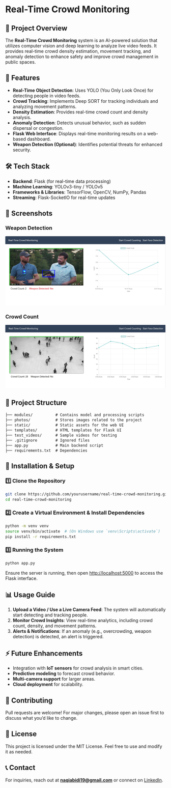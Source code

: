 # Real-Time Crowd Monitoring

## 📌 Project Overview
The **Real-Time Crowd Monitoring** system is an AI-powered solution that utilizes computer vision and deep learning to analyze live video feeds. It provides real-time crowd density estimation, movement tracking, and anomaly detection to enhance safety and improve crowd management in public spaces.

## 🚀 Features
- **Real-Time Object Detection**: Uses YOLO (You Only Look Once) for detecting people in video feeds.
- **Crowd Tracking**: Implements Deep SORT for tracking individuals and analyzing movement patterns.
- **Density Estimation**: Provides real-time crowd count and density analysis.
- **Anomaly Detection**: Detects unusual behavior, such as sudden dispersal or congestion.
- **Flask Web Interface**: Displays real-time monitoring results on a web-based dashboard.
- **Weapon Detection (Optional)**: Identifies potential threats for enhanced security.

## 🛠️ Tech Stack
- **Backend**: Flask (for real-time data processing)
- **Machine Learning**: YOLOv3-tiny / YOLOv5
- **Frameworks & Libraries**: TensorFlow, OpenCV, NumPy, Pandas
- **Streaming**: Flask-SocketIO for real-time updates

## 💂️ Screenshots
### Weapon Detection
![Weapon Detection](screenshot/weapon_detection.jpg)
### Crowd Count
![Crowd Count](screenshot/crowd.jpg)

## 📂 Project Structure
```
├── modules/          # Contains model and processing scripts
├── photos/           # Stores images related to the project
├── static/           # Static assets for the web UI
├── templates/        # HTML templates for Flask UI
├── test_videos/      # Sample videos for testing
├── .gitignore        # Ignored files
├── app.py            # Main backend script
├── requirements.txt  # Dependencies
```

## 🔧 Installation & Setup
### 1️⃣ Clone the Repository
```bash
git clone https://github.com/yourusername/real-time-crowd-monitoring.git
cd real-time-crowd-monitoring
```

### 2️⃣ Create a Virtual Environment & Install Dependencies
```bash
python -m venv venv 
source venv/bin/activate  # (On Windows use `venv\Scripts\activate`)
pip install -r requirements.txt
```

### 3️⃣ Running the System
```bash
python app.py
```
Ensure the server is running, then open [http://localhost:5000](http://localhost:5000) to access the Flask interface.

## 📊 Usage Guide
1. **Upload a Video / Use a Live Camera Feed**: The system will automatically start detecting and tracking people.
2. **Monitor Crowd Insights**: View real-time analytics, including crowd count, density, and movement patterns.
3. **Alerts & Notifications**: If an anomaly (e.g., overcrowding, weapon detection) is detected, an alert is triggered.

## ⚡ Future Enhancements
- Integration with **IoT sensors** for crowd analysis in smart cities.
- **Predictive modeling** to forecast crowd behavior.
- **Multi-camera support** for larger areas.
- **Cloud deployment** for scalability.

## 🤝 Contributing
Pull requests are welcome! For major changes, please open an issue first to discuss what you’d like to change.

## 📜 License
This project is licensed under the MIT License. Feel free to use and modify it as needed.

## 📞 Contact
For inquiries, reach out at **naqiabidi19@gmail.com** or connect on [LinkedIn](https://www.linkedin.com/in/naqi-abidi19/).

